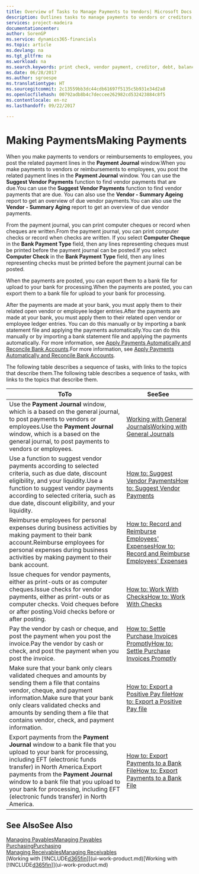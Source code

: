 ```yaml
---
title: Overview of Tasks to Manage Payments to Vendors| Microsoft Docs
description: Outlines tasks to manage payments to vendors or creditors, including posting payment lines and getting an overview of the balance due.
services: project-madeira
documentationcenter: 
author: SorenGP
ms.service: dynamics365-financials
ms.topic: article
ms.devlang: na
ms.tgt_pltfrm: na
ms.workload: na
ms.search.keywords: print check, vendor payment, creditor, debt, balance due, AP
ms.date: 06/28/2017
ms.author: sgroespe
ms.translationtype: HT
ms.sourcegitcommit: 2c13559bb3dc44cdb61697f5135c5b931e34d2a8
ms.openlocfilehash: 00792adb8b4c7deccee262982cd532423884c8f5
ms.contentlocale: en-nz
ms.lasthandoff: 09/22/2017

---
```

# <a name="making-payments"></a><span data-ttu-id="b7b25-103">Making Payments</span><span class="sxs-lookup"><span data-stu-id="b7b25-103">Making Payments</span></span>
<span data-ttu-id="b7b25-104">When you make payments to vendors or reimbursements to employees, you post the related payment lines in the **Payment Journal** window.</span><span class="sxs-lookup"><span data-stu-id="b7b25-104">When you make payments to vendors or reimbursements to employees, you post the related payment lines in the **Payment Journal** window.</span></span> <span data-ttu-id="b7b25-105">You can use the **Suggest Vendor Payments** function to find vendor payments that are due.</span><span class="sxs-lookup"><span data-stu-id="b7b25-105">You can use the **Suggest Vendor Payments** function to find vendor payments that are due.</span></span> <span data-ttu-id="b7b25-106">You can also use the **Vendor - Summary Ageing** report to get an overview of due vendor payments.</span><span class="sxs-lookup"><span data-stu-id="b7b25-106">You can also use the **Vendor - Summary Aging** report to get an overview of due vendor payments.</span></span>

<span data-ttu-id="b7b25-107">From the payment journal, you can print computer cheques or record when cheques are written.</span><span class="sxs-lookup"><span data-stu-id="b7b25-107">From the payment journal, you can print computer checks or record when checks are written.</span></span> <span data-ttu-id="b7b25-108">If you select **Computer Cheque** in the **Bank Payment Type** field, then any lines representing cheques must be printed before the payment journal can be posted.</span><span class="sxs-lookup"><span data-stu-id="b7b25-108">If you select **Computer Check** in the **Bank Payment Type** field, then any lines representing checks must be printed before the payment journal can be posted.</span></span>

<span data-ttu-id="b7b25-109">When the payments are posted, you can export them to a bank file for upload to your bank for processing.</span><span class="sxs-lookup"><span data-stu-id="b7b25-109">When the payments are posted, you can export them to a bank file for upload to your bank for processing.</span></span>

<span data-ttu-id="b7b25-110">After the payments are made at your bank, you must apply them to their related open vendor or employee ledger entries.</span><span class="sxs-lookup"><span data-stu-id="b7b25-110">After the payments are made at your bank, you must apply them to their related open vendor or employee ledger entries.</span></span> <span data-ttu-id="b7b25-111">You can do this manually or by importing a bank statement file and applying the payments automatically.</span><span class="sxs-lookup"><span data-stu-id="b7b25-111">You can do this manually or by importing a bank statement file and applying the payments automatically.</span></span> <span data-ttu-id="b7b25-112">For more information, see [Apply Payments Automatically and Reconcile Bank Accounts](receivables-apply-payments-auto-reconcile-bank-accounts.md).</span><span class="sxs-lookup"><span data-stu-id="b7b25-112">For more information, see [Apply Payments Automatically and Reconcile Bank Accounts](receivables-apply-payments-auto-reconcile-bank-accounts.md).</span></span>

<span data-ttu-id="b7b25-113">The following table describes a sequence of tasks, with links to the topics that describe them.</span><span class="sxs-lookup"><span data-stu-id="b7b25-113">The following table describes a sequence of tasks, with links to the topics that describe them.</span></span>

| <span data-ttu-id="b7b25-114">To</span><span class="sxs-lookup"><span data-stu-id="b7b25-114">To</span></span> | <span data-ttu-id="b7b25-115">See</span><span class="sxs-lookup"><span data-stu-id="b7b25-115">See</span></span> |
| --- | --- |
|<span data-ttu-id="b7b25-116">Use the **Payment Journal** window, which is a based on the general journal, to post payments to vendors or employees.</span><span class="sxs-lookup"><span data-stu-id="b7b25-116">Use the **Payment Journal** window, which is a based on the general journal, to post payments to vendors or employees.</span></span>|[<span data-ttu-id="b7b25-117">Working with General Journals</span><span class="sxs-lookup"><span data-stu-id="b7b25-117">Working with General Journals</span></span>](ui-work-general-journals.md)|
| <span data-ttu-id="b7b25-118">Use a function to suggest vendor payments according to selected criteria, such as due date, discount eligibility, and your liquidity.</span><span class="sxs-lookup"><span data-stu-id="b7b25-118">Use a function to suggest vendor payments according to selected criteria, such as due date, discount eligibility, and your liquidity.</span></span> |[<span data-ttu-id="b7b25-119">How to: Suggest Vendor Payments</span><span class="sxs-lookup"><span data-stu-id="b7b25-119">How to: Suggest Vendor Payments</span></span>](payables-how-suggest-vendor-payments.md) |
|<span data-ttu-id="b7b25-120">Reimburse employees for personal expenses during business activities by making payment to their bank account.</span><span class="sxs-lookup"><span data-stu-id="b7b25-120">Reimburse employees for personal expenses during business activities by making payment to their bank account.</span></span>|[<span data-ttu-id="b7b25-121">How to: Record and Reimburse Employees' Expenses</span><span class="sxs-lookup"><span data-stu-id="b7b25-121">How to: Record and Reimburse Employees' Expenses</span></span>](finance-how-record-reimburse-employee-expenses.md)|
| <span data-ttu-id="b7b25-122">Issue cheques for vendor payments, either as print-outs or as computer cheques.</span><span class="sxs-lookup"><span data-stu-id="b7b25-122">Issue checks for vendor payments, either as print-outs or as computer checks.</span></span> <span data-ttu-id="b7b25-123">Void cheques before or after posting.</span><span class="sxs-lookup"><span data-stu-id="b7b25-123">Void checks before or after posting.</span></span> |[<span data-ttu-id="b7b25-124">How to: Work With Checks</span><span class="sxs-lookup"><span data-stu-id="b7b25-124">How to: Work With Checks</span></span>](payables-how-work-checks.md) |
| <span data-ttu-id="b7b25-125">Pay the vendor by cash or cheque, and post the payment when you post the invoice.</span><span class="sxs-lookup"><span data-stu-id="b7b25-125">Pay the vendor by cash or check, and post the payment when you post the invoice.</span></span> |[<span data-ttu-id="b7b25-126">How to: Settle Purchase Invoices Promptly</span><span class="sxs-lookup"><span data-stu-id="b7b25-126">How to: Settle Purchase Invoices Promptly</span></span>](finance-how-to-settle-purchase-invoices-promptly.md) |
| <span data-ttu-id="b7b25-127">Make sure that your bank only clears validated cheques and amounts by sending them a file that contains vendor, cheque, and payment information.</span><span class="sxs-lookup"><span data-stu-id="b7b25-127">Make sure that your bank only clears validated checks and amounts by sending them a file that contains vendor, check, and payment information.</span></span> |[<span data-ttu-id="b7b25-128">How to: Export a Positive Pay file</span><span class="sxs-lookup"><span data-stu-id="b7b25-128">How to: Export a Positive Pay file</span></span>](finance-how-positive-pay.md) |
|<span data-ttu-id="b7b25-129">Export payments from the **Payment Journal** window to a bank file that you upload to your bank for processing, including EFT (electronic funds transfer) in North America.</span><span class="sxs-lookup"><span data-stu-id="b7b25-129">Export payments from the **Payment Journal** window to a bank file that you upload to your bank for processing, including EFT (electronic funds transfer) in North America.</span></span> |[<span data-ttu-id="b7b25-130">How to: Export Payments to a Bank File</span><span class="sxs-lookup"><span data-stu-id="b7b25-130">How to: Export Payments to a Bank File</span></span>](payables-how-export-payments-bank-file.md)|  

## <a name="see-also"></a><span data-ttu-id="b7b25-131">See Also</span><span class="sxs-lookup"><span data-stu-id="b7b25-131">See Also</span></span>
[<span data-ttu-id="b7b25-132">Managing Payables</span><span class="sxs-lookup"><span data-stu-id="b7b25-132">Managing Payables</span></span>](payables-manage-payables.md)  
[<span data-ttu-id="b7b25-133">Purchasing</span><span class="sxs-lookup"><span data-stu-id="b7b25-133">Purchasing</span></span>](purchasing-manage-purchasing.md)  
[<span data-ttu-id="b7b25-134">Managing Receivables</span><span class="sxs-lookup"><span data-stu-id="b7b25-134">Managing Receivables</span></span>](receivables-manage-receivables.md)  
<span data-ttu-id="b7b25-135">[Working with [!INCLUDE[d365fin](includes/d365fin_md.md)]](ui-work-product.md)</span><span class="sxs-lookup"><span data-stu-id="b7b25-135">[Working with [!INCLUDE[d365fin](includes/d365fin_md.md)]](ui-work-product.md)</span></span>  


